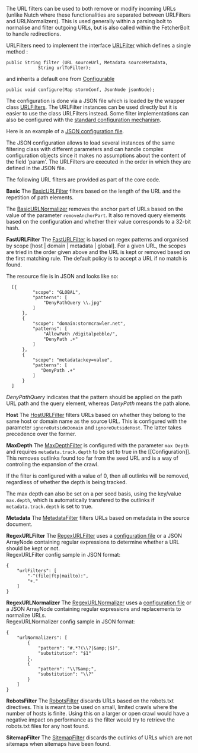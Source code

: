The URL filters can be used to both remove or modify incoming URLs (unlike Nutch where these functionalities are separated between URLFilters and URLNormalizers). This is used generally within a parsing bolt to normalise and filter outgoing URLs, but is also called within the FetcherBolt to handle redirections.

URLFilters need to implement the interface [URLFilter](https://github.com/DigitalPebble/storm-crawler/blob/master/core/src/main/java/com/digitalpebble/stormcrawler/filtering/URLFilter.java) which defines a single method : 

```
public String filter (URL sourceUrl, Metadata sourceMetadata,
            String urlToFilter);
```

and inherits a default one from [Configurable](https://github.com/DigitalPebble/storm-crawler/blob/master/core/src/main/java/com/digitalpebble/stormcrawler/util/Configurable.java)

```
public void configure(Map stormConf, JsonNode jsonNode);
```

The configuration is done via a JSON file which is loaded by the wrapper class [URLFilters](https://github.com/DigitalPebble/storm-crawler/blob/master/core/src/main/java/com/digitalpebble/stormcrawler/filtering/URLFilters.java). The URLFilter instances can be used directly but it is easier to use the class URLFilters instead. Some filter implementations can also be configured with the [standard configuration mechanism](https://github.com/DigitalPebble/storm-crawler/wiki/Configuration).

Here is an example of a [JSON configuration file](https://github.com/DigitalPebble/storm-crawler/blob/master/archetype/src/main/resources/archetype-resources/src/main/resources/urlfilters.json).

The JSON configuration allows to load several instances of the same filtering class with different parameters and can handle complex configuration objects since it makes no assumptions about the content of the field 'param'. The URLFilters are executed in the order in which they are defined in the JSON file.

The following URL filters are provided as part of the core code.

**Basic**
The [BasicURLFilter](https://github.com/DigitalPebble/storm-crawler/blob/master/core/src/main/java/com/digitalpebble/stormcrawler/filtering/basic/BasicURLFilter.java) filters based on the length of the URL and the repetition of path elements. 

The [BasicURLNormalizer](https://github.com/DigitalPebble/storm-crawler/blob/master/core/src/main/java/com/digitalpebble/stormcrawler/filtering/basic/BasicURLNormalizer.java) removes the anchor part of URLs based on the value of the parameter `removeAnchorPart`. It also removed query elements based on the configuration and whether their value corresponds to a 32-bit hash.

**FastURLFilter**
The [FastURLFilter](https://github.com/DigitalPebble/storm-crawler/blob/master/core/src/main/java/com/digitalpebble/stormcrawler/filtering/regex/FastURLFilter.java
) is based on regex patterns and organised by scope [host | domain | metadata | global]. For a given URL, the scopes are tried in the order given above and the URL is kept or removed based on the first matching rule. The default policy is to accept a URL if no match is found.

The resource file is in JSON and looks like so:

```
  [{
          "scope": "GLOBAL",
          "patterns": [
              "DenyPathQuery \\.jpg"
          ]
      },
      {
          "scope": "domain:stormcrawler.net",
          "patterns": [
              "AllowPath /digitalpebble/",
              "DenyPath .+"
          ]
      },
      {
          "scope": "metadata:key=value",
          "patterns": [
             "DenyPath .+"
          ]
      }
  ]
```

_DenyPathQuery_ indicates that the pattern should be applied on the path URL path and the query element, whereas _DenyPath_ means the path alone.

**Host**
The [HostURLFilter](https://github.com/DigitalPebble/storm-crawler/blob/master/core/src/main/java/com/digitalpebble/stormcrawler/filtering/host/HostURLFilter.java) filters URLs based on whether they belong to the same host or domain name as the source URL. This is configured with the parameter `ignoreOutsideDomain` and `ignoreOutsideHost`. The latter takes precedence over the former.

**MaxDepth**
The [MaxDepthFilter](https://github.com/DigitalPebble/storm-crawler/blob/master/core/src/main/java/com/digitalpebble/stormcrawler/filtering/depth/MaxDepthFilter.java) is configured with the parameter `max Depth` and requires `metadata.track.depth` to be set to true in the [[Configuration]]. This removes outlinks found too far from the seed URL and is a way of controling the expansion of the crawl.

If the filter is configured with a value of 0, then all outlinks will be removed, regardless of whether the depth is being tracked.

The max depth can also be set on a per seed basis, using the key/value `max.depth`, which is automatically transfered to the outlinks if `metadata.track.depth` is set to true.

**Metadata**
The [MetadataFilter](https://github.com/DigitalPebble/storm-crawler/blob/master/core/src/main/java/com/digitalpebble/stormcrawler/filtering/metadata/MetadataFilter.java) filters URLs based on metadata in the source document.

**RegexURLFilter**
The [RegexURLFilter](https://github.com/DigitalPebble/storm-crawler/blob/master/core/src/main/java/com/digitalpebble/stormcrawler/filtering/regex/RegexURLFilter.java) uses a [configuration file](https://github.com/DigitalPebble/storm-crawler/blob/master/archetype/src/main/resources/archetype-resources/src/main/resources/default-regex-filters.txt) or a JSON ArrayNode containing regular expressions to determine whether a URL should be kept or not.
<br/>
RegexURLFilter config sample in JSON format:<br/>
```
{
    "urlFilters": [
        "-^(file|ftp|mailto):",
        "+."
    ]
}
```

**RegexURLNormalizer**
The [RegexURLNormalizer](https://github.com/DigitalPebble/storm-crawler/blob/master/core/src/main/java/com/digitalpebble/stormcrawler/filtering/regex/RegexURLNormalizer.java) uses a [configuration file](https://github.com/DigitalPebble/storm-crawler/blob/master/archetype/src/main/resources/archetype-resources/src/main/resources/default-regex-normalizers.xml) or a JSON ArrayNode containing regular expressions and replacements to normalize URLs.
<br/>
RegexURLNormalizer config sample in JSON format:<br/>
```
{
    "urlNormalizers": [
        {
            "pattern": "#.*?(\\?|&amp;|$)",
            "substitution": "$1"
        },
        {
            "pattern": "\\?&amp;",
            "substitution": "\\?"
        }
    ]
}
```

**RobotsFilter**
The [RobotsFilter](https://github.com/DigitalPebble/storm-crawler/blob/master/core/src/main/java/com/digitalpebble/stormcrawler/filtering/robots/RobotsFilter.java) discards URLs based on the robots.txt directives. This is meant to be used on small, limited crawls where the number of hosts is finite. Using this on a larger or open crawl would have a negative impact on performance as the filter would try to retrieve the robots.txt files for any host found.

**SitemapFilter**
The [SitemapFilter](https://github.com/DigitalPebble/storm-crawler/blob/master/core/src/main/java/com/digitalpebble/stormcrawler/filtering/sitemap/SitemapFilter.java) discards the outlinks of URLs which are not sitemaps when sitemaps have been found.
